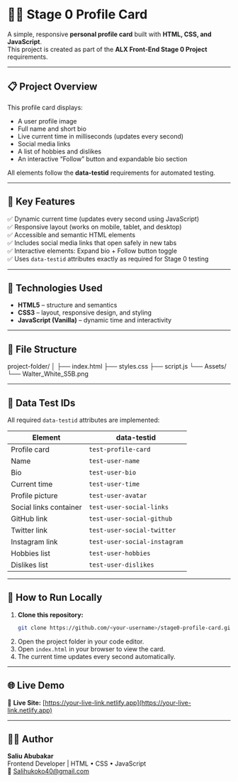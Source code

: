 # 🧑‍💻 Stage 0 Profile Card

A simple, responsive **personal profile card** built with **HTML, CSS, and JavaScript**.  
This project is created as part of the **ALX Front-End Stage 0 Project** requirements.

---

## 📋 Project Overview

This profile card displays:

- A user profile image
- Full name and short bio
- Live current time in milliseconds (updates every second)
- Social media links
- A list of hobbies and dislikes
- An interactive “Follow” button and expandable bio section

All elements follow the **data-testid** requirements for automated testing.

---

## 🧠 Key Features

✅ Dynamic current time (updates every second using JavaScript)  
✅ Responsive layout (works on mobile, tablet, and desktop)  
✅ Accessible and semantic HTML elements  
✅ Includes social media links that open safely in new tabs  
✅ Interactive elements: Expand bio + Follow button toggle  
✅ Uses `data-testid` attributes exactly as required for Stage 0 testing

---

## 🧩 Technologies Used

- **HTML5** – structure and semantics
- **CSS3** – layout, responsive design, and styling
- **JavaScript (Vanilla)** – dynamic time and interactivity

---

## 🧱 File Structure

project-folder/
│
├── index.html
├── styles.css
├── script.js
└── Assets/
└── Walter_White_S5B.png

---

## 🧪 Data Test IDs

All required `data-testid` attributes are implemented:

| Element                | data-testid                  |
| ---------------------- | ---------------------------- |
| Profile card           | `test-profile-card`          |
| Name                   | `test-user-name`             |
| Bio                    | `test-user-bio`              |
| Current time           | `test-user-time`             |
| Profile picture        | `test-user-avatar`           |
| Social links container | `test-user-social-links`     |
| GitHub link            | `test-user-social-github`    |
| Twitter link           | `test-user-social-twitter`   |
| Instagram link         | `test-user-social-instagram` |
| Hobbies list           | `test-user-hobbies`          |
| Dislikes list          | `test-user-dislikes`         |

---

## 🚀 How to Run Locally

1. **Clone this repository:**
   ```bash
   git clone https://github.com/<your-username>/stage0-profile-card.git
   ```
2. Open the project folder in your code editor.
3. Open `index.html` in your browser to view the card.
4. The current time updates every second automatically.

---

## 🌐 Live Demo

🔗 **Live Site:** [https://your-live-link.netlify.app](https://your-live-link.netlify.app)

---

## 👨‍💻 Author

**Saliu Abubakar**  
Frontend Developer | HTML • CSS • JavaScript  
📧 Salihukoko40@gmail.com
